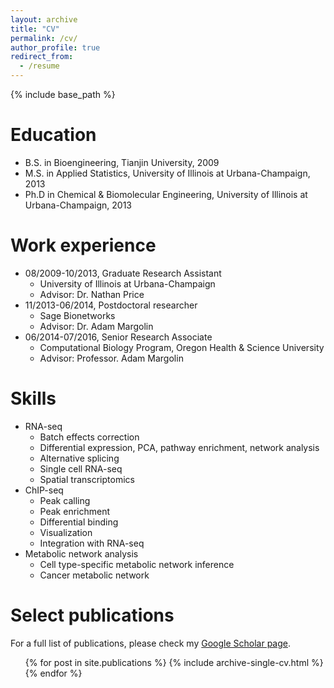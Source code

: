 ```yaml
---
layout: archive
title: "CV"
permalink: /cv/
author_profile: true
redirect_from:
  - /resume
---
```


{% include base_path %}

Education
======
* B.S. in Bioengineering, Tianjin University, 2009
* M.S. in Applied Statistics, University of Illinois at Urbana-Champaign, 2013
* Ph.D in Chemical & Biomolecular Engineering, University of Illinois at Urbana-Champaign, 2013

Work experience
======
* 08/2009-10/2013, Graduate Research Assistant
  * University of Illinois at Urbana-Champaign
  * Advisor: Dr. Nathan Price
* 11/2013-06/2014, Postdoctoral researcher
  * Sage Bionetworks
  * Advisor: Dr. Adam Margolin
* 06/2014-07/2016, Senior Research Associate
  * Computational Biology Program, Oregon Health & Science University 
  * Advisor: Professor. Adam Margolin
  
Skills
======
* RNA-seq
  * Batch effects correction
  * Differential expression, PCA, pathway enrichment, network analysis
  * Alternative splicing
  * Single cell RNA-seq
  * Spatial transcriptomics
* ChIP-seq
  * Peak calling 
  * Peak enrichment
  * Differential binding
  * Visualization
  * Integration with RNA-seq
* Metabolic network analysis
  * Cell type-specific metabolic network inference
  * Cancer metabolic network

Select publications
======
For a full list of publications, please check my [Google Scholar page](https://scholar.google.com/citations?hl=en&user=kei_UYkAAAAJ).
  <ul>{% for post in site.publications %}
    {% include archive-single-cv.html %}
  {% endfor %}</ul>
  

